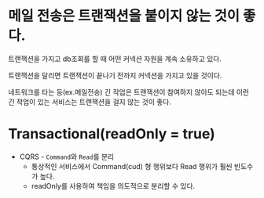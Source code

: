 # 메일 전송은 트랜잭션을 붙이지 않는 것이 좋다.
트랜잭션을 가지고 db조회를 할 때 어떤 커넥션 자원을 계속 소유하고 있다.

트랜잭션을 달리면 트랜잭션이 끝나기 전까지 커넥션을 가지고 있을 것이다.

네트워크를 타는 등(ex.메일전송) 긴 작업은 트랜잭션이 참여하지 않아도 되는데 이런 긴 작업이 있는 서비스는 트랜잭션을 걸지 않는 것이 좋다.

# Transactional(readOnly = true)
- CQRS - `Command`와 `Read`를 분리
    - 통상적인 서비스에서 Command(cud) 형 행위보다 Read 행위가 훨씬 빈도수가 높다.
    - readOnly를 사용하여 책임을 의도적으로 분리할 수 있다.